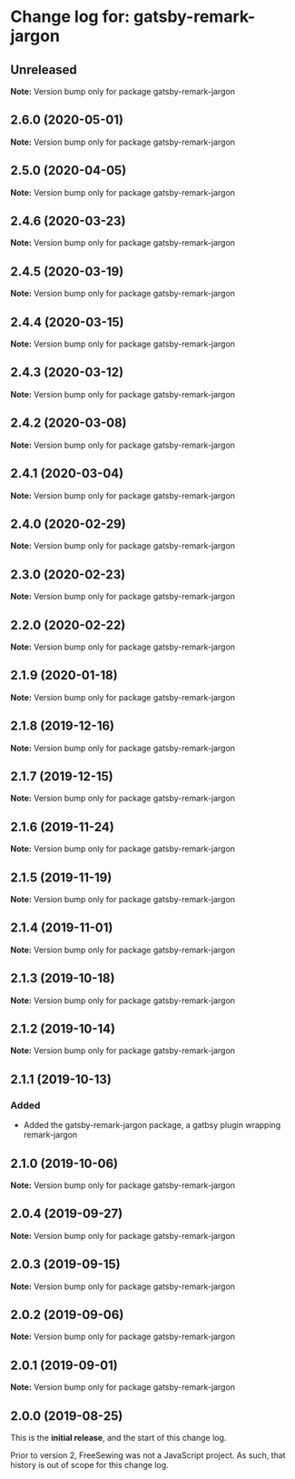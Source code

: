 # Change log for: gatsby-remark-jargon

## Unreleased

**Note:** Version bump only for package gatsby-remark-jargon

## 2.6.0 (2020-05-01)

**Note:** Version bump only for package gatsby-remark-jargon

## 2.5.0 (2020-04-05)

**Note:** Version bump only for package gatsby-remark-jargon

## 2.4.6 (2020-03-23)

**Note:** Version bump only for package gatsby-remark-jargon

## 2.4.5 (2020-03-19)

**Note:** Version bump only for package gatsby-remark-jargon

## 2.4.4 (2020-03-15)

**Note:** Version bump only for package gatsby-remark-jargon

## 2.4.3 (2020-03-12)

**Note:** Version bump only for package gatsby-remark-jargon

## 2.4.2 (2020-03-08)

**Note:** Version bump only for package gatsby-remark-jargon

## 2.4.1 (2020-03-04)

**Note:** Version bump only for package gatsby-remark-jargon

## 2.4.0 (2020-02-29)

**Note:** Version bump only for package gatsby-remark-jargon

## 2.3.0 (2020-02-23)

**Note:** Version bump only for package gatsby-remark-jargon

## 2.2.0 (2020-02-22)

**Note:** Version bump only for package gatsby-remark-jargon

## 2.1.9 (2020-01-18)

**Note:** Version bump only for package gatsby-remark-jargon

## 2.1.8 (2019-12-16)

**Note:** Version bump only for package gatsby-remark-jargon

## 2.1.7 (2019-12-15)

**Note:** Version bump only for package gatsby-remark-jargon

## 2.1.6 (2019-11-24)

**Note:** Version bump only for package gatsby-remark-jargon

## 2.1.5 (2019-11-19)

**Note:** Version bump only for package gatsby-remark-jargon

## 2.1.4 (2019-11-01)

**Note:** Version bump only for package gatsby-remark-jargon

## 2.1.3 (2019-10-18)

**Note:** Version bump only for package gatsby-remark-jargon

## 2.1.2 (2019-10-14)

**Note:** Version bump only for package gatsby-remark-jargon

## 2.1.1 (2019-10-13)

### Added

- Added the gatsby-remark-jargon package, a gatbsy plugin wrapping remark-jargon

## 2.1.0 (2019-10-06)

**Note:** Version bump only for package gatsby-remark-jargon

## 2.0.4 (2019-09-27)

**Note:** Version bump only for package gatsby-remark-jargon

## 2.0.3 (2019-09-15)

**Note:** Version bump only for package gatsby-remark-jargon

## 2.0.2 (2019-09-06)

**Note:** Version bump only for package gatsby-remark-jargon

## 2.0.1 (2019-09-01)

**Note:** Version bump only for package gatsby-remark-jargon

## 2.0.0 (2019-08-25)

This is the **initial release**, and the start of this change log.

Prior to version 2, FreeSewing was not a JavaScript project.
As such, that history is out of scope for this change log.
